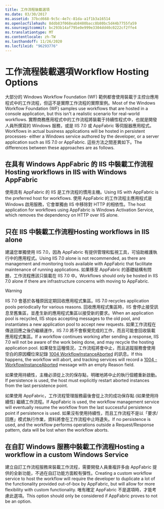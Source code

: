 ```yaml
---
title: 工作流程裝載選項
ms.date: 03/30/2017
ms.assetid: 37bcd668-9c5c-4e7c-81da-a1f1b3a16514
ms.openlocfilehash: 8ddb83f068eab8480bacc8b80bc5d44b7755fa59
ms.sourcegitcommit: bc293b14af795e0e999e3304dd40c0222cf2ffe4
ms.translationtype: MT
ms.contentlocale: zh-TW
ms.lasthandoff: 11/26/2020
ms.locfileid: "96293776"
---
```

# <a name="workflow-hosting-options"></a><span data-ttu-id="538dd-102">工作流程裝載選項</span><span class="sxs-lookup"><span data-stu-id="538dd-102">Workflow Hosting Options</span></span>

<span data-ttu-id="538dd-103">大部分的 Windows Workflow Foundation (WF) 範例都會使用裝載于主控台應用程式中的工作流程，但這不是實際工作流程的實際案例。</span><span class="sxs-lookup"><span data-stu-id="538dd-103">Most of the Windows Workflow Foundation (WF) samples use workflows that are hosted in a console application, but this isn't a realistic scenario for real-world workflows.</span></span> <span data-ttu-id="538dd-104">實際商務應用程式中的工作流程將裝載于持續性程式中，也就是開發人員所撰寫的 Windows 服務，或是 IIS 7.0 或 AppFabric 等伺服器應用程式。</span><span class="sxs-lookup"><span data-stu-id="538dd-104">Workflows in actual business applications will be hosted in persistent processes- either a Windows service authored by the developer, or a server application such as IIS 7.0 or AppFabric.</span></span> <span data-ttu-id="538dd-105">這些方法之間差異如下。</span><span class="sxs-lookup"><span data-stu-id="538dd-105">The differences between these approaches are as follows.</span></span>

## <a name="hosting-workflows-in-iis-with-windows-appfabric"></a><span data-ttu-id="538dd-106">在具有 Windows AppFabric 的 IIS 中裝載工作流程</span><span class="sxs-lookup"><span data-stu-id="538dd-106">Hosting workflows in IIS with Windows AppFabric</span></span>

<span data-ttu-id="538dd-107">使用具有 AppFabric 的 IIS 是工作流程的慣用主機。</span><span class="sxs-lookup"><span data-stu-id="538dd-107">Using IIS with AppFabric is the preferred host for workflows.</span></span> <span data-ttu-id="538dd-108">使用 AppFabric 的工作流程主應用程式是 Windows 啟用服務，它會單獨由 IIS 中移除對 HTTP 的相依性。</span><span class="sxs-lookup"><span data-stu-id="538dd-108">The host application for workflows using AppFabric is Windows Activation Service, which removes the dependency on HTTP over IIS alone.</span></span>

## <a name="hosting-workflows-in-iis-alone"></a><span data-ttu-id="538dd-109">只在 IIS 中裝載工作流程</span><span class="sxs-lookup"><span data-stu-id="538dd-109">Hosting workflows in IIS alone</span></span>

<span data-ttu-id="538dd-110">建議您單獨使用 IIS 7.0，因為 AppFabric 有提供管理和監視工具，可協助維護執行中的應用程式。</span><span class="sxs-lookup"><span data-stu-id="538dd-110">Using IIS 7.0 alone is not recommended, as there are management and monitoring tools available with AppFabric that facilitate maintenance of running applications.</span></span> <span data-ttu-id="538dd-111">如果移至 AppFabric 的基礎結構有問題，工作流程應該只裝載在 IIS 7.0 中。</span><span class="sxs-lookup"><span data-stu-id="538dd-111">Workflows should only be hosted in IIS 7.0 alone if there are infrastructure concerns with moving to AppFabric.</span></span>

> [!WARNING]
> <span data-ttu-id="538dd-112">IIS 7.0 會基於各種原因定期回收應用程式集區。</span><span class="sxs-lookup"><span data-stu-id="538dd-112">IIS 7.0 recycles application pools periodically for various reasons.</span></span> <span data-ttu-id="538dd-113">回收應用程式集區時，IIS 會停止接受訊息至舊集區，並產生新的應用程式集區以接受新的要求。</span><span class="sxs-lookup"><span data-stu-id="538dd-113">When an application pool is recycled, IIS stops accepting messages to the old pool, and instantiates a new application pool to accept new requests.</span></span> <span data-ttu-id="538dd-114">如果工作流程在傳送回應之後仍繼續運作，IIS 7.0 將不會察覺完成的工作，而且可能會回收裝載應用程式集區。</span><span class="sxs-lookup"><span data-stu-id="538dd-114">If a workflow continues working after sending a response, IIS 7.0 will not be aware of the work being done, and may recycle the hosting application pool.</span></span> <span data-ttu-id="538dd-115">如果發生這種情況，工作流程將會中止，而且追蹤服務會使用空白的原因欄位來記錄 [1004 WorkflowInstanceAborted](1004-workflowinstanceaborted.md) 的訊息。</span><span class="sxs-lookup"><span data-stu-id="538dd-115">If this happens, the workflow will abort, and tracking services will record a [1004 - WorkflowInstanceAborted](1004-workflowinstanceaborted.md) message with an empty Reason field.</span></span>
>
> <span data-ttu-id="538dd-116">如果使用持續性，主機必須從上次的保存點，明確地將中止的執行個體重新啟動。</span><span class="sxs-lookup"><span data-stu-id="538dd-116">If persistence is used, the host must explicitly restart aborted instances from the last persistence point.</span></span>
>
> <span data-ttu-id="538dd-117">如果使用 AppFabric，工作流程管理服務最後會從上次的成功保存點 (如果使用持續性) 繼續工作流程。</span><span class="sxs-lookup"><span data-stu-id="538dd-117">If AppFabric is used, the workflow management service will eventually resume the workflow from the last successful persistence point if persistence is used.</span></span> <span data-ttu-id="538dd-118">如果沒有使用持續性，而且工作流程不是以「要求/回應」模式執行作業，資料將會在工作流程中止時遺失。</span><span class="sxs-lookup"><span data-stu-id="538dd-118">If no persistence is used, and the workflow performs operations outside a Request/Response pattern, data will be lost when the workflow aborts.</span></span>

## <a name="hosting-a-workflow-in-a-custom-windows-service"></a><span data-ttu-id="538dd-119">在自訂 Windows 服務中裝載工作流程</span><span class="sxs-lookup"><span data-stu-id="538dd-119">Hosting a workflow in a custom Windows Service</span></span>

<span data-ttu-id="538dd-120">建立自訂工作流程服務來裝載工作流程，需要開發人員重複許多由 AppFabric 提供的全新功能，不過在自訂功能方面較有彈性。</span><span class="sxs-lookup"><span data-stu-id="538dd-120">Creating a custom workflow service to host the workflow will require the developer to duplicate a lot of the functionality provided out-of-box by AppFabric, but will allow for more flexibility with custom functionality.</span></span> <span data-ttu-id="538dd-121">唯有確定 AppFabric 不是選項時，才能考慮此選項。</span><span class="sxs-lookup"><span data-stu-id="538dd-121">This option should only be considered if AppFabric proves to not be an option.</span></span>
